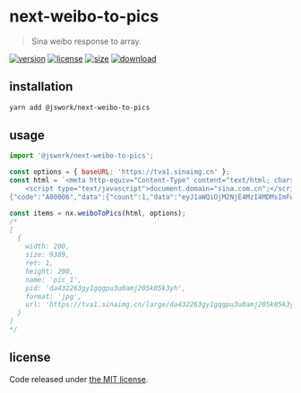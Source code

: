 # next-weibo-to-pics
> Sina weibo response to array.

[![version][version-image]][version-url]
[![license][license-image]][license-url]
[![size][size-image]][size-url]
[![download][download-image]][download-url]

## installation
```bash
yarn add @jswork/next-weibo-to-pics
```

## usage
```js
import '@jswork/next-weibo-to-pics';

const options = { baseURL: 'https://tva1.sinaimg.cn' };
const html = `<meta http-equiv="Content-Type" content="text/html; charset=utf-8" />
    <script type="text/javascript">document.domain="sina.com.cn";</script>
{"code":"A00006","data":{"count":1,"data":"eyJ1aWQiOjM2NjE4MzI4MDMsImFwcCI6Im1pbmlibG9nIiwiY291bnQiOjEsInRpbWUiOjE2MjA4ODIyNTQuNTMzLCJwaWNzIjp7InBpY18xIjp7IndpZHRoIjoyMDAsInNpemUiOjkzODksInJldCI6MSwiaGVpZ2h0IjoyMDAsIm5hbWUiOiJwaWNfMSIsInBpZCI6ImRhNDMyMjYzZ3kxZ3FncHUzdTBhbWoyMDVrMDVrM3loIn19fQ==","pics":{"pic_1":{"width":200,"size":9389,"ret":1,"height":200,"name":"pic_1","pid":"da432263gy1gqgpu3u0amj205k05k3yh"}}}}`;

const items = nx.weiboToPics(html, options);
/*
[
  {
    width: 200,
    size: 9389,
    ret: 1,
    height: 200,
    name: 'pic_1',
    pid: 'da432263gy1gqgpu3u0amj205k05k3yh',
    format: 'jpg',
    url: 'https://tva1.sinaimg.cn/large/da432263gy1gqgpu3u0amj205k05k3yh.jpg'
  }
]
*/
```

## license
Code released under [the MIT license](https://github.com/afeiship/next-weibo-to-pics/blob/master/LICENSE.txt).

[version-image]: https://img.shields.io/npm/v/@jswork/next-weibo-to-pics
[version-url]: https://npmjs.org/package/@jswork/next-weibo-to-pics

[license-image]: https://img.shields.io/npm/l/@jswork/next-weibo-to-pics
[license-url]: https://github.com/afeiship/next-weibo-to-pics/blob/master/LICENSE.txt

[size-image]: https://img.shields.io/bundlephobia/minzip/@jswork/next-weibo-to-pics
[size-url]: https://github.com/afeiship/next-weibo-to-pics/blob/master/dist/next-weibo-to-pics.min.js

[download-image]: https://img.shields.io/npm/dm/@jswork/next-weibo-to-pics
[download-url]: https://www.npmjs.com/package/@jswork/next-weibo-to-pics
